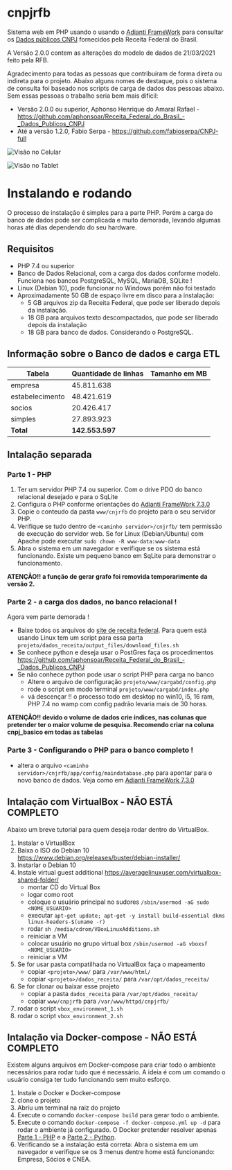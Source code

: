 # cnpjrfb
Sistema web em PHP usando o usando o [Adianti FrameWork](https://www.adianti.com.br/framework) para consultar os [Dados públicos CNPJ](https://www.gov.br/receitafederal/pt-br/assuntos/orientacao-tributaria/cadastros/consultas/dados-publicos-cnpj) fornecidos pela Receita Federal do Brasil.

A Versão 2.0.0 contem as alterações do modelo de dados de 21/03/2021 feito pela RFB. 

Agradecimento para todas as pessoas que contribuíram de forma direta ou indireta para o projeto. Abaixo alguns nomes de destaque, pois o sistema de consulta foi baseado nos scripts de carga de dados das pessoas abaixo. Sem essas pessoas o trabalho seria bem mais difícil: 
* Versão 2.0.0 ou superior, Aphonso Henrique do Amaral Rafael - https://github.com/aphonsoar/Receita_Federal_do_Brasil_-_Dados_Publicos_CNPJ
* Até a versão 1.2.0, Fabio Serpa - https://github.com/fabioserpa/CNPJ-full

![Visão no Celular](www/cnpjrfb/app/images/celular_empresa_visao.png?raw=true "Visão no Celular")

![Visão no Tablet](www/cnpjrfb/app/images/tablet.png?raw=true "Visão no Tablet")


# Instalando e rodando
O processo de instalação é simples para a parte PHP. Porém a carga do banco de dados pode ser complicada e muito demorada, levando algumas horas até dias dependendo do seu hardware.

## Requisitos

* PHP 7.4 ou superior
* Banco de Dados Relacional, com a carga dos dados conforme modelo. Funciona nos bancos PostgreSQL, MySQL, MariaDB, SQLite !
* Linux (Debian 10), pode funcionar no Windows porém não foi testado
* Aproximadamente 50 GB de espaço livre em disco para a instalação:
    * 5 GB arquivos zip da Receita Federal, que pode ser liberado depois da instalação.
    * 18 GB para arquivos texto descompactados, que pode ser liberado depois da instalação
    * 18 GB para banco de dados. Considerando o PostgreSQL.

## Informação sobre o Banco de dados e carga ETL

Tabela | Quantidade de linhas | Tamanho em MB
------ | ------------------ | --------------------
empresa | 45.811.638 | 
estabelecimento | 48.421.619 | 
socios | 20.426.417 | 
simples | 27.893.923 |
**Total** | **142.553.597**|

## Intalação separada

### Parte 1 - PHP
1. Ter um servidor PHP 7.4 ou superior. Com o drive PDO do banco relacional desejado e para o SqLite
1. Configura o PHP conforme orientações do [Adianti FrameWork 7.3.0](https://www.adianti.com.br/framework-quickstart)
1. Copie o conteudo da pasta `www/cnjrfb` do projeto para o seu servidor PHP.
1. Verifique se tudo dentro de `<caminho servidor>/cnjrfb/` tem permissão de execução do servidor web. Se for Linux (Debian/Ubuntu) com Apache pode executar `sudo chown -R www-data:www-data`
1. Abra o sistema em um navegador e verifique se os sistema está funcionando. Existe um pequeno banco em SqLite para demonstrar o funcionamento.

**ATENÇÃO!! a função de gerar grafo foi removida temporarimente da versão 2.**

### Parte 2 - a carga dos dados, no banco relacional !
Agora vem parte demorada ! 

* Baixe todos os arquivos do [site de receita federal](https://www.gov.br/receitafederal/pt-br/assuntos/orientacao-tributaria/cadastros/consultas/dados-publicos-cnpj). Para quem está usando Linux tem um script para essa parta `projeto/dados_receita/output_files/download_files.sh`
* Se conhece python e deseja usar o PostGres faça os procedimentos https://github.com/aphonsoar/Receita_Federal_do_Brasil_-_Dados_Publicos_CNPJ 
* Se não conhece python pode usar o script PHP para carga no banco 
    * Altere o arquivo de configuração `projeto/www/cargabd/config.php`
    * rode o script em modo terminal `projeto/www/cargabd/index.php`
    * vá descençar !! o processo todo em desktop no win10, i5, 16 ram, PHP 7.4 no wamp com config padrão levaria mais de 30 horas.

**ATENÇÃO!! devido o volume de dados crie índices, nas colunas que pretender ter o maior volume de pesquisa. Recomendo criar na coluna cnpj_basico em todas as tabelas**

### Parte 3 - Configurando o PHP para o banco completo !
* altera o arquivo `<caminho servidor>/cnjrfb/app/config/maindatabase.php` para apontar para o novo banco de dados. Veja como em [Adianti FrameWork 7.3.0](https://www.adianti.com.br/framework-quickstart)

## Intalação com VirtualBox - NÃO ESTÁ COMPLETO
Abaixo um breve tutorial para quem deseja rodar dentro do VirtualBox.

1. Instalar o VirtualBox
1. Baixa o ISO do Debian 10 https://www.debian.org/releases/buster/debian-installer/
1. Instarlar o Debian 10
1. Instale virtual guest additional https://averagelinuxuser.com/virtualbox-shared-folder/
    * montar CD do Virtual Box
    * logar como root
    * coloque o usuário principal no sudores `/sbin/usermod -aG sudo <NOME_USUARIO>`
    * executar `apt-get update; apt-get -y install build-essential dkms linux-headers-$(uname -r)`
    * rodar `sh /media/cdrom/VBoxLinuxAdditions.sh`
    * reiniciar a VM
    * colocar usuário no grupo virtual box `/sbin/usermod -aG vboxsf <NOME_USUARIO>`
    * reiniciar a VM
1. Se for usar pasta compatilhada no VirtualBox faça o mapeamento
    * copiar `<projeto>/www/` para `/var/www/html/`
    * copiar `<projeto>/dados_receita/` para `/var/opt/dados_receita/`
1. Se for clonar ou baixar esse projeto
    *  copiar a pasta `dados_receita` para `/var/opt/dados_receita/`
    * copiar `www/cnpjrfb` para `/var/www/httpd/cnpjrfb/`
1. rodar o script `vbox_environment_1.sh`
1. rodar o script `vbox_environment_2.sh`

## Intalação via Docker-compose - NÃO ESTÁ COMPLETO
Existem alguns arquivos em Docker-compose para criar todo o ambiente necessários para rodar tudo que é necessário. A ideia é com um comando o usuário consiga ter tudo funcionando sem muito esforço.

1. Instale o Docker e Docker-compose 
1. clone o projeto
1. Abriu um terminal na raiz do projeto
1. Execute o comando `docker-compose build` para gerar todo o ambiente.
1. Execute o comando `docker-compose -f docker-compose.yml up -d` para rodar o ambiente já configurado. O Docker pretender resolver apenas [Parte 1 - PHP](#parte-1---php) e a [Parte 2 - Python](#parte-2---python).
1. Verificando se a instalação está correta: Abra o sistema em um navegador e verifique se os 3 menus dentre home está funcionando: Empresa, Sócios e CNEA.